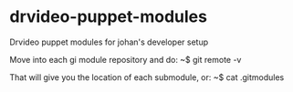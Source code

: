 drvideo-puppet-modules
======================

Drvideo puppet modules for johan's developer setup

Move into each gi module repository and do:
    ~$ git remote -v

That will give you the location of each submodule, or:
    ~$ cat .gitmodules
